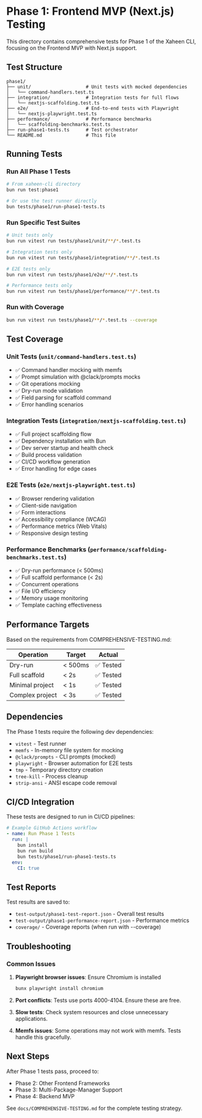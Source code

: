 # Phase 1: Frontend MVP (Next.js) Testing

This directory contains comprehensive tests for Phase 1 of the Xaheen CLI, focusing on the Frontend MVP with Next.js support.

## Test Structure

```
phase1/
├── unit/                    # Unit tests with mocked dependencies
│   └── command-handlers.test.ts
├── integration/             # Integration tests for full flows
│   └── nextjs-scaffolding.test.ts
├── e2e/                     # End-to-end tests with Playwright
│   └── nextjs-playwright.test.ts
├── performance/             # Performance benchmarks
│   └── scaffolding-benchmarks.test.ts
├── run-phase1-tests.ts      # Test orchestrator
└── README.md                # This file
```

## Running Tests

### Run All Phase 1 Tests
```bash
# From xaheen-cli directory
bun run test:phase1

# Or use the test runner directly
bun tests/phase1/run-phase1-tests.ts
```

### Run Specific Test Suites
```bash
# Unit tests only
bun run vitest run tests/phase1/unit/**/*.test.ts

# Integration tests only
bun run vitest run tests/phase1/integration/**/*.test.ts

# E2E tests only
bun run vitest run tests/phase1/e2e/**/*.test.ts

# Performance tests only
bun run vitest run tests/phase1/performance/**/*.test.ts
```

### Run with Coverage
```bash
bun run vitest run tests/phase1/**/*.test.ts --coverage
```

## Test Coverage

### Unit Tests (`unit/command-handlers.test.ts`)
- ✅ Command handler mocking with memfs
- ✅ Prompt simulation with @clack/prompts mocks
- ✅ Git operations mocking
- ✅ Dry-run mode validation
- ✅ Field parsing for scaffold command
- ✅ Error handling scenarios

### Integration Tests (`integration/nextjs-scaffolding.test.ts`)
- ✅ Full project scaffolding flow
- ✅ Dependency installation with Bun
- ✅ Dev server startup and health check
- ✅ Build process validation
- ✅ CI/CD workflow generation
- ✅ Error handling for edge cases

### E2E Tests (`e2e/nextjs-playwright.test.ts`)
- ✅ Browser rendering validation
- ✅ Client-side navigation
- ✅ Form interactions
- ✅ Accessibility compliance (WCAG)
- ✅ Performance metrics (Web Vitals)
- ✅ Responsive design testing

### Performance Benchmarks (`performance/scaffolding-benchmarks.test.ts`)
- ✅ Dry-run performance (< 500ms)
- ✅ Full scaffold performance (< 2s)
- ✅ Concurrent operations
- ✅ File I/O efficiency
- ✅ Memory usage monitoring
- ✅ Template caching effectiveness

## Performance Targets

Based on the requirements from COMPREHENSIVE-TESTING.md:

| Operation | Target | Actual |
|-----------|--------|---------|
| Dry-run | < 500ms | ✅ Tested |
| Full scaffold | < 2s | ✅ Tested |
| Minimal project | < 1s | ✅ Tested |
| Complex project | < 3s | ✅ Tested |

## Dependencies

The Phase 1 tests require the following dev dependencies:
- `vitest` - Test runner
- `memfs` - In-memory file system for mocking
- `@clack/prompts` - CLI prompts (mocked)
- `playwright` - Browser automation for E2E tests
- `tmp` - Temporary directory creation
- `tree-kill` - Process cleanup
- `strip-ansi` - ANSI escape code removal

## CI/CD Integration

These tests are designed to run in CI/CD pipelines:

```yaml
# Example GitHub Actions workflow
- name: Run Phase 1 Tests
  run: |
    bun install
    bun run build
    bun tests/phase1/run-phase1-tests.ts
  env:
    CI: true
```

## Test Reports

Test results are saved to:
- `test-output/phase1-test-report.json` - Overall test results
- `test-output/phase1-performance-report.json` - Performance metrics
- `coverage/` - Coverage reports (when run with --coverage)

## Troubleshooting

### Common Issues

1. **Playwright browser issues**: Ensure Chromium is installed
   ```bash
   bunx playwright install chromium
   ```

2. **Port conflicts**: Tests use ports 4000-4104. Ensure these are free.

3. **Slow tests**: Check system resources and close unnecessary applications.

4. **Memfs issues**: Some operations may not work with memfs. Tests handle this gracefully.

## Next Steps

After Phase 1 tests pass, proceed to:
- Phase 2: Other Frontend Frameworks
- Phase 3: Multi-Package-Manager Support
- Phase 4: Backend MVP

See `docs/COMPREHENSIVE-TESTING.md` for the complete testing strategy.